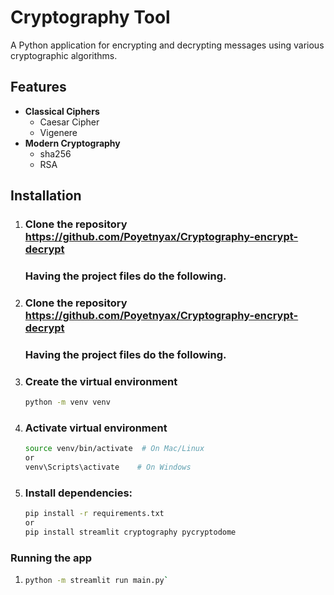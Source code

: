 # Cryptography Tool

A Python application for encrypting and decrypting messages using various cryptographic algorithms.

## Features

- **Classical Ciphers**
  - Caesar Cipher
  - Vigenere
- **Modern Cryptography**
  - sha256
  - RSA

## Installation


1. ### Clone the repository https://github.com/Poyetnyax/Cryptography-encrypt-decrypt

   ### Having the project files do the following.

2. ### Clone the repository https://github.com/Poyetnyax/Cryptography-encrypt-decrypt

   ### Having the project files do the following.
   
3. ### Create the virtual environment
   ```bash
   python -m venv venv
4. ### Activate virtual environment
   ```bash
   source venv/bin/activate  # On Mac/Linux
   or 
   venv\Scripts\activate    # On Windows
5. ### Install dependencies:
   ```bash
   pip install -r requirements.txt
   or 
   pip install streamlit cryptography pycryptodome
   

### Running the app
1. ```bash
   python -m streamlit run main.py`
